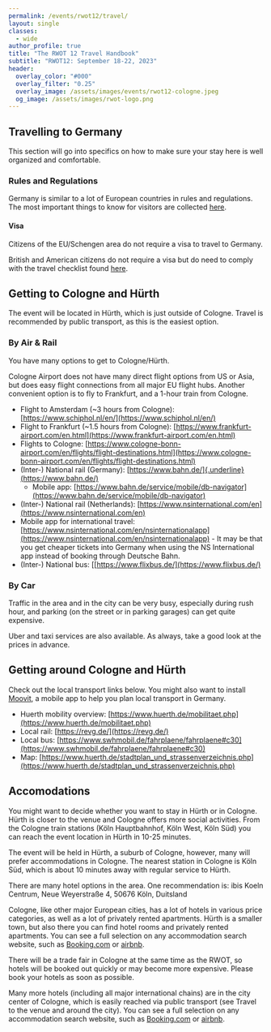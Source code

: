 ```yaml
---
permalink: /events/rwot12/travel/
layout: single
classes:
  - wide
author_profile: true
title: "The RWOT 12 Travel Handbook"
subtitle: "RWOT12: September 18-22, 2023"
header:
  overlay_color: "#000"
  overlay_filter: "0.25"
  overlay_image: /assets/images/events/rwot12-cologne.jpeg
  og_image: /assets/images/rwot-logo.png
---
```


## Travelling to Germany

This section will go into specifics on how to make sure your stay here
is well organized and comfortable.

### Rules and Regulations

Germany is similar to a lot of European countries in rules and
regulations. The most important things to know for visitors are
collected
[here](https://www.auswaertiges-amt.de/en/visa-service/).

#### Visa 

Citizens of the EU/Schengen area do not require a visa to travel to
Germany.

British and American citizens do not require a visa but do need to
comply with the travel checklist found
[here](https://www.auswaertiges-amt.de/en/visa-service/visabestimmungen-node).

## Getting to Cologne and Hürth

The event will be located in Hürth, which is just outside of Cologne.
Travel is recommended by public transport, as this is the easiest
option.

### By Air & Rail

You have many options to get to Cologne/Hürth. 

Cologne Airport does
not have many direct flight options from US or Asia, but does easy
flight connections from all major EU flight hubs. Another convenient
option is to fly to Frankfurt, and a 1-hour train from
Cologne.

-   Flight to Amsterdam (\~3 hours from Cologne): [https://www.schiphol.nl/en/](https://www.schiphol.nl/en/)
-   Flight to Frankfurt (\~1.5 hours from Cologne): [https://www.frankfurt-airport.com/en.html](https://www.frankfurt-airport.com/en.html)
-   Flights to Cologne: [https://www.cologne-bonn-airport.com/en/flights/flight-destinations.html](https://www.cologne-bonn-airport.com/en/flights/flight-destinations.html)
-   (Inter-) National rail (Germany): [https://www.bahn.de/]{.underline}(https://www.bahn.de/)
    -   Mobile app: [https://www.bahn.de/service/mobile/db-navigator](https://www.bahn.de/service/mobile/db-navigator)
-   (Inter-) National rail (Netherlands): [https://www.nsinternational.com/en](https://www.nsinternational.com/en)
   -   Mobile app for international travel: [https://www.nsinternational.com/en/nsinternationalapp](https://www.nsinternational.com/en/nsinternationalapp)
      - It may be that you get cheaper tickets into Germany when using the NS International app instead of booking through Deutsche Bahn.
-   (Inter-) National bus: [[https://www.flixbus.de/](https://www.flixbus.de/)

### By Car

Traffic in the area and in the city can be very busy, especially during
rush hour, and parking (on the street or in parking garages) can get
quite expensive.

Uber and taxi services are also available. As always, take a good look
at the prices in advance.

## Getting around Cologne and Hürth

Check out the local transport links below. You might also want to
install [Moovit](https://moovitapp.com/), a mobile app to
help you plan local transport in Germany.

-   Huerth mobility overview: [https://www.huerth.de/mobilitaet.php](https://www.huerth.de/mobilitaet.php)
-   Local rail: [https://revg.de/](https://revg.de/)
-   Local bus: [https://www.swhmobil.de/fahrplaene/fahrplaene#c30](https://www.swhmobil.de/fahrplaene/fahrplaene#c30)
-   Map: [https://www.huerth.de/stadtplan_und_strassenverzeichnis.php](https://www.huerth.de/stadtplan_und_strassenverzeichnis.php)

## Accomodations

You might want to decide whether you want to stay in Hürth or in
Cologne. Hürth is closer to the venue and Cologne offers more social
activities. From the Cologne train stations (Köln Hauptbahnhof, Köln
West, Köln Süd) you can reach the event location in Hürth in 10-25
minutes.

The event will be held in Hürth, a suburb of Cologne, however, many will
prefer accommodations in Cologne. The nearest station in Cologne is Köln
Süd, which is about 10 minutes away with regular service to Hürth.

There are many hotel options in the area. One recommendation is: ibis
Koeln Centrum, Neue Weyerstraße 4, 50676 Köln, Duitsland

Cologne, like other major European cities, has a lot of hotels in
various price categories, as well as a lot of privately rented
apartments. Hürth is a smaller town, but also there you can find hotel
rooms and privately rented apartments. You can see a full selection on
any accommodation search website, such as
[Booking.com](https://www.booking.com/) or
[airbnb](https://www.airbnb.com/).

There will be a trade fair in Cologne at the same time as the RWOT, so
hotels will be booked out quickly or may become more expensive. Please
book your hotels as soon as possible.

Many more hotels (including all major international chains) are in the
city center of Cologne, which is easily reached via public transport
(see Travel to the venue and around the city). You can see a full
selection on any accommodation search website, such as
[Booking.com](https://www.booking.com/) or
[airbnb](https://www.airbnb.com/).

